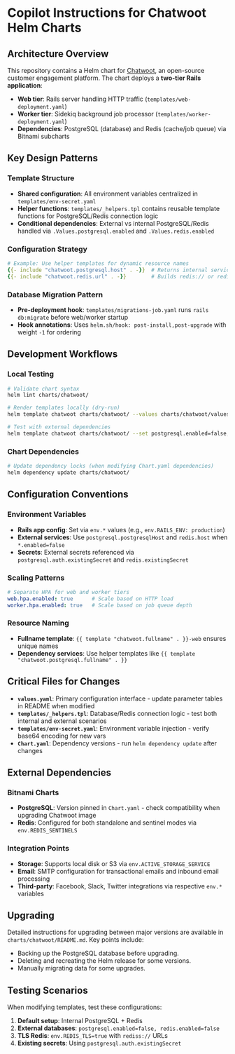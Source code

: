 # Copilot Instructions for Chatwoot Helm Charts

## Architecture Overview

This repository contains a Helm chart for [Chatwoot](https://chatwoot.com), an open-source customer engagement platform. The chart deploys a **two-tier Rails application**:

- **Web tier**: Rails server handling HTTP traffic (`templates/web-deployment.yaml`)
- **Worker tier**: Sidekiq background job processor (`templates/worker-deployment.yaml`)
- **Dependencies**: PostgreSQL (database) and Redis (cache/job queue) via Bitnami subcharts

## Key Design Patterns

### Template Structure
- **Shared configuration**: All environment variables centralized in `templates/env-secret.yaml`
- **Helper functions**: `templates/_helpers.tpl` contains reusable template functions for PostgreSQL/Redis connection logic
- **Conditional dependencies**: External vs internal PostgreSQL/Redis handled via `.Values.postgresql.enabled` and `.Values.redis.enabled`

### Configuration Strategy
```yaml
# Example: Use helper templates for dynamic resource names
{{- include "chatwoot.postgresql.host" . -}}  # Returns internal service name OR external host
{{- include "chatwoot.redis.url" . -}}        # Builds redis:// or rediss:// URL with auth
```

### Database Migration Pattern
- **Pre-deployment hook**: `templates/migrations-job.yaml` runs `rails db:migrate` before web/worker startup
- **Hook annotations**: Uses `helm.sh/hook: post-install,post-upgrade` with weight `-1` for ordering

## Development Workflows

### Local Testing
```bash
# Validate chart syntax
helm lint charts/chatwoot/

# Render templates locally (dry-run)
helm template chatwoot charts/chatwoot/ --values charts/chatwoot/values.yaml

# Test with external dependencies
helm template chatwoot charts/chatwoot/ --set postgresql.enabled=false,redis.enabled=false
```


### Chart Dependencies
```bash
# Update dependency locks (when modifying Chart.yaml dependencies)
helm dependency update charts/chatwoot/
```

## Configuration Conventions

### Environment Variables
- **Rails app config**: Set via `env.*` values (e.g., `env.RAILS_ENV: production`)
- **External services**: Use `postgresql.postgresqlHost` and `redis.host` when `*.enabled=false`
- **Secrets**: External secrets referenced via `postgresql.auth.existingSecret` and `redis.existingSecret`

### Scaling Patterns
```yaml
# Separate HPA for web and worker tiers
web.hpa.enabled: true      # Scale based on HTTP load
worker.hpa.enabled: true   # Scale based on job queue depth
```

### Resource Naming
- **Fullname template**: `{{ template "chatwoot.fullname" . }}-web` ensures unique names
- **Dependency services**: Use helper templates like `{{ template "chatwoot.postgresql.fullname" . }}`

## Critical Files for Changes

- **`values.yaml`**: Primary configuration interface - update parameter tables in README when modified
- **`templates/_helpers.tpl`**: Database/Redis connection logic - test both internal and external scenarios
- **`templates/env-secret.yaml`**: Environment variable injection - verify base64 encoding for new vars
- **`Chart.yaml`**: Dependency versions - run `helm dependency update` after changes

## External Dependencies

### Bitnami Charts
- **PostgreSQL**: Version pinned in `Chart.yaml` - check compatibility when upgrading Chatwoot image
- **Redis**: Configured for both standalone and sentinel modes via `env.REDIS_SENTINELS`

### Integration Points
- **Storage**: Supports local disk or S3 via `env.ACTIVE_STORAGE_SERVICE`
- **Email**: SMTP configuration for transactional emails and inbound email processing
- **Third-party**: Facebook, Slack, Twitter integrations via respective `env.*` variables

## Upgrading

Detailed instructions for upgrading between major versions are available in `charts/chatwoot/README.md`. Key points include:
- Backing up the PostgreSQL database before upgrading.
- Deleting and recreating the Helm release for some versions.
- Manually migrating data for some upgrades.

## Testing Scenarios

When modifying templates, test these configurations:
1. **Default setup**: Internal PostgreSQL + Redis
2. **External databases**: `postgresql.enabled=false, redis.enabled=false`
3. **TLS Redis**: `env.REDIS_TLS=true` with `rediss://` URLs
4. **Existing secrets**: Using `postgresql.auth.existingSecret`
